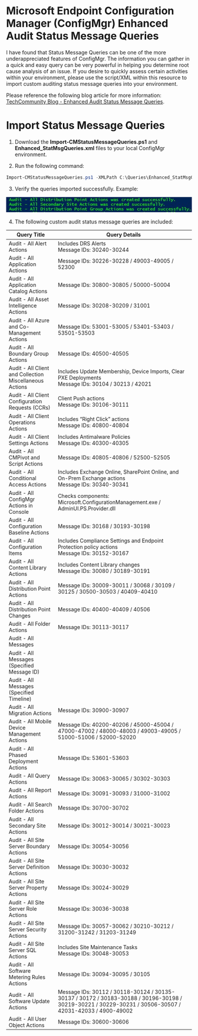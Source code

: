 # Microsoft Endpoint Configuration Manager (ConfigMgr) Enhanced Audit Status Message Queries

I have found that Status Message Queries can be one of the more underappreciated features of ConfigMgr.  The information you can gather in a quick and easy query can be very powerful in helping you determine root cause analysis of an issue.  If you desire to quickly assess certain activities within your environment, please use the script/XML within this resource to import custom auditing status message queries into your environment.

Please reference the following blog article for more information:  [TechCommunity Blog - Enhanced Audit Status Message Queries](https://techcommunity.microsoft.com/t5/Core-Infrastructure-and-Security/Enhanced-Audit-Status-Message-Queries/ba-p/884897).

# Import Status Message Queries

1. Download the **Import-CMStatusMessageQueries.ps1** and **Enhanced_StatMsgQueries.xml** files to your local ConfigMgr environment.

2. Run the following command:

```powershell
Import-CMStatusMessageQueries.ps1 -XMLPath C:\Queries\Enhanced_StatMsgQueries.xml
```

3. Verify the queries imported successfully.  Example:

![Export Example](/.images/Export_Example.jpg)

4. The following custom audit status message queries are included:

|Query Title|Query Details|
|--|--|
|Audit - All Alert Actions|Includes DRS Alerts <br> Message IDs: 30240-30244|
|Audit - All Application Actions |Message IDs: 30226-30228 / 49003-49005 / 52300|
|Audit - All Application Catalog Actions|Message IDs: 30800-30805 / 50000-50004
|Audit - All Asset Intelligence Actions|Message IDs: 30208-30209 / 31001
|Audit - All Azure and Co-Management Actions|Message IDs: 53001-53005 / 53401-53403 / 53501-53503
|Audit - All Boundary Group Actions|Message IDs: 40500-40505
|Audit - All Client and Collection Miscellaneous Actions|Includes Update Membership, Device Imports, Clear PXE Deployments<br>Message IDs: 30104 / 30213 / 42021|
|Audit - All Client Configuration Requests (CCRs)|Client Push actions<br>Message IDs: 30106-30111|
|Audit - All Client Operations Actions|Includes “Right Click” actions<br>Message IDs: 40800-40804|
|Audit - All Client Settings Actions|Includes Antimalware Policies<br>Message IDs: 40300-40305|
|Audit - All CMPivot and Script Actions|Message IDs: 40805-40806 / 52500-52505|
|Audit - All Conditional Access Actions|Includes Exchange Online, SharePoint Online, and On-Prem Exchange actions<br> Message IDs: 30340-30341|
|Audit - All ConfigMgr Actions in Console|Checks components: Microsoft.ConfigurationManagement.exe / AdminUI.PS.Provider.dll|
|Audit - All Configuration Baseline Actions|Message IDs: 30168 / 30193-30198
|Audit - All Configuration Items|Includes Compliance Settings and Endpoint Protection policy actions<br>Message IDs: 30152-30167|
|Audit - All Content Library Actions|Includes Content Library changes<br>Message IDs: 30080 / 30189-30191|
|Audit - All Distribution Point Actions|Message IDs: 30009-30011 / 30068 / 30109 / 30125 / 30500-30503 / 40409-40410
|Audit - All Distribution Point Changes|Message IDs: 40400-40409 / 40506
|Audit - All Folder Actions|Message IDs: 30113-30117
|Audit - All Messages|
|Audit - All Messages (Specified Message ID)|
|Audit - All Messages (Specified Timeline)|
|Audit - All Migration Actions|Message IDs: 30900-30907
|Audit - All Mobile Device Management Actions|Message IDs: 40200-40206 / 45000-45004 / 47000-47002 / 48000-48003 / 49003-49005 / 51000-51006 / 52000-52020|
|Audit - All Phased Deployment Actions|Message IDs: 53601-53603|
|Audit - All Query Actions|Message IDs: 30063-30065 / 30302-30303|
|Audit - All Report Actions|Message IDs: 30091-30093 / 31000-31002|
|Audit - All Search Folder Actions|Message IDs: 30700-30702|
|Audit - All Secondary Site Actions|Message IDs: 30012-30014 / 30021-30023|
|Audit - All Site Server Boundary Actions|Message IDs: 30054-30056|
|Audit - All Site Server Definition Actions|Message IDs: 30030-30032|
|Audit - All Site Server Property Actions|Message IDs: 30024-30029|
|Audit - All Site Server Role Actions|Message IDs: 30036-30038|
|Audit - All Site Server Security Actions|Message IDs: 30057-30062 / 30210-30212 / 31200-31242 / 31203-31249|
|Audit - All Site Server SQL Actions|Includes Site Maintenance Tasks<br> Message IDs: 30048-30053|
|Audit - All Software Metering Rules Actions|Message IDs: 30094-30095 / 30105
|Audit - All Software Update Actions|Message IDs: 30112 / 30118-30124 / 30135-30137 / 30172 / 30183-30188 / 30196-30198 / 30219-30221 / 30229-30231 / 30506-30507 / 42031-42033 / 4900-49002|
|Audit - All User Object Actions| Message IDs: 30600-30606|
